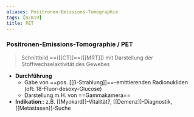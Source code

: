 ```yaml
---
aliases: Positronen-Emissions-Tomographie
tags: [m/m19]
title: PET
---
```

### Positronen-Emissions-Tomographie / PET
> Schnittbild ==([[CT]]==/[[MRT]]) mit Darstellung der Stoffwechselaktivität des Gewebes
- **Durchführung**
	- Gabe von ==pos. [[β-Strahlung]]==-emittierenden Radionukliden (oft: 18-Fluor-desoxy-Glucose)
	- Darstellung m.H. von ==Gammakamera==
- **Indikation**:: z.B. [[Myokard]]-Vitalität?, [[Demenz]]-Diagnostik, [[Metastasen]]-Suche